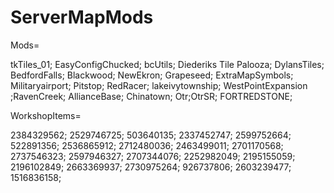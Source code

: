 # ServerMapMods

Mods=

tkTiles_01;
EasyConfigChucked;
bcUtils;
Diederiks Tile Palooza;
DylansTiles;
BedfordFalls;
Blackwood;
NewEkron;
Grapeseed;
ExtraMapSymbols;
Militaryairport;
Pitstop;
RedRacer;
lakeivytownship;
WestPointExpansion
;RavenCreek;
AllianceBase;
Chinatown;
Otr;OtrSR;
FORTREDSTONE;  



WorkshopItems=

2384329562;
2529746725;
503640135;
2337452747;
2599752664;
522891356;
2536865912;
2712480036;
2463499011;
2701170568;
2737546323;
2597946327;
2707344076;
2252982049;
2195155059;
2196102849;
2663369937;
2730975264;
926737806;
2603239477;
1516836158;  
